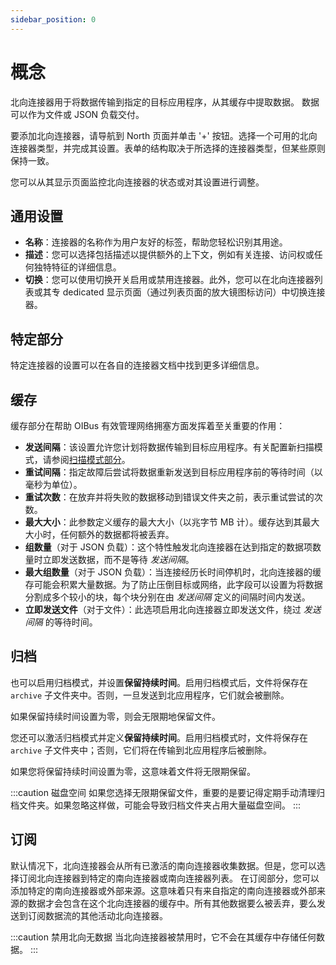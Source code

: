 ```yaml
---
sidebar_position: 0
---
```


# 概念
北向连接器用于将数据传输到指定的目标应用程序，从其缓存中提取数据。
数据可以作为文件或 JSON 负载交付。

要添加北向连接器，请导航到 North 页面并单击 '+' 按钮。选择一个可用的北向连接器类型，并完成其设置。表单的结构取决于所选择的连接器类型，但某些原则保持一致。

您可以从其显示页面监控北向连接器的状态或对其设置进行调整。

## 通用设置
- **名称**：连接器的名称作为用户友好的标签，帮助您轻松识别其用途。
- **描述**：您可以选择包括描述以提供额外的上下文，例如有关连接、访问权或任何独特特征的详细信息。
- **切换**：您可以使用切换开关启用或禁用连接器。此外，您可以在北向连接器列表或其专 dedicated 显示页面（通过列表页面的放大镜图标访问）中切换连接器。

## 特定部分
特定连接器的设置可以在各自的连接器文档中找到更多详细信息。

## 缓存
缓存部分在帮助 OIBus 有效管理网络拥塞方面发挥着至关重要的作用：
- **发送间隔**：该设置允许您计划将数据传输到目标应用程序。有关配置新扫描模式，请参阅[扫描模式部分](../engine/scan-modes.md)。
- **重试间隔**：指定故障后尝试将数据重新发送到目标应用程序前的等待时间（以毫秒为单位）。
- **重试次数**：在放弃并将失败的数据移动到错误文件夹之前，表示重试尝试的次数。
- **最大大小**：此参数定义缓存的最大大小（以兆字节 MB 计）。缓存达到其最大大小时，任何额外的数据都将被丢弃。
- **组数量**（对于 JSON 负载）：这个特性触发北向连接器在达到指定的数据项数量时立即发送数据，而不是等待 _发送间隔_。
- **最大组数量**（对于 JSON 负载）：当连接经历长时间停机时，北向连接器的缓存可能会积累大量数据。为了防止压倒目标或网络，此字段可以设置为将数据分割成多个较小的块，每个块分别在由 _发送间隔_ 定义的间隔时间内发送。
- **立即发送文件**（对于文件）：此选项启用北向连接器立即发送文件，绕过 _发送间隔_ 的等待时间。

## 归档
也可以启用归档模式，并设置**保留持续时间**。启用归档模式后，文件将保存在 `archive` 子文件夹中。否则，一旦发送到北应用程序，它们就会被删除。

如果保留持续时间设置为零，则会无限期地保留文件。

您还可以激活归档模式并定义**保留持续时间**。启用归档模式时，文件将保存在 `archive` 子文件夹中；否则，它们将在传输到北应用程序后被删除。

如果您将保留持续时间设置为零，这意味着文件将无限期保留。

:::caution 磁盘空间
如果您选择无限期保留文件，重要的是要记得定期手动清理归档文件夹。如果忽略这样做，可能会导致归档文件夹占用大量磁盘空间。
:::

## 订阅
默认情况下，北向连接器会从所有已激活的南向连接器收集数据。但是，您可以选择订阅北向连接器到特定的南向连接器或南向连接器列表。
在订阅部分，您可以添加特定的南向连接器或外部来源。这意味着只有来自指定的南向连接器或外部来源的数据才会包含在这个北向连接器的缓存中。所有其他数据要么被丢弃，要么发送到订阅数据流的其他活动北向连接器。

:::caution 禁用北向无数据
当北向连接器被禁用时，它不会在其缓存中存储任何数据。
:::
